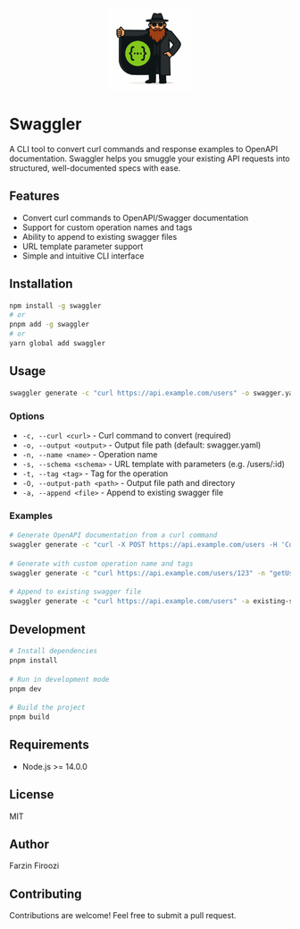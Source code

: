 <p align="center">
  <img src="https://github.com/Farzin-Firoozi/swaggler/blob/main/swaggler.png" alt="Logo" width="150"/>
</p>

# Swaggler

A CLI tool to convert curl commands and response examples to OpenAPI documentation. Swaggler helps you smuggle your existing API requests into structured, well-documented specs with ease.

## Features

- Convert curl commands to OpenAPI/Swagger documentation
- Support for custom operation names and tags
- Ability to append to existing swagger files
- URL template parameter support
- Simple and intuitive CLI interface

## Installation

```bash
npm install -g swaggler
# or
pnpm add -g swaggler
# or
yarn global add swaggler
```

## Usage

```bash
swaggler generate -c "curl https://api.example.com/users" -o swagger.yaml
```

### Options

- `-c, --curl <curl>` - Curl command to convert (required)
- `-o, --output <output>` - Output file path (default: swagger.yaml)
- `-n, --name <name>` - Operation name
- `-s, --schema <schema>` - URL template with parameters (e.g. /users/:id)
- `-t, --tag <tag>` - Tag for the operation
- `-O, --output-path <path>` - Output file path and directory
- `-a, --append <file>` - Append to existing swagger file

### Examples

```bash
# Generate OpenAPI documentation from a curl command
swaggler generate -c "curl -X POST https://api.example.com/users -H 'Content-Type: application/json' -d '{\"name\": \"John Doe\"}'" -o users-api.yaml

# Generate with custom operation name and tags
swaggler generate -c "curl https://api.example.com/users/123" -n "getUser" -t "users" -o users-api.yaml

# Append to existing swagger file
swaggler generate -c "curl https://api.example.com/users" -a existing-swagger.yaml
```

## Development

```bash
# Install dependencies
pnpm install

# Run in development mode
pnpm dev

# Build the project
pnpm build
```

## Requirements

- Node.js >= 14.0.0

## License

MIT

## Author

Farzin Firoozi

## Contributing

Contributions are welcome! Feel free to submit a pull request.
